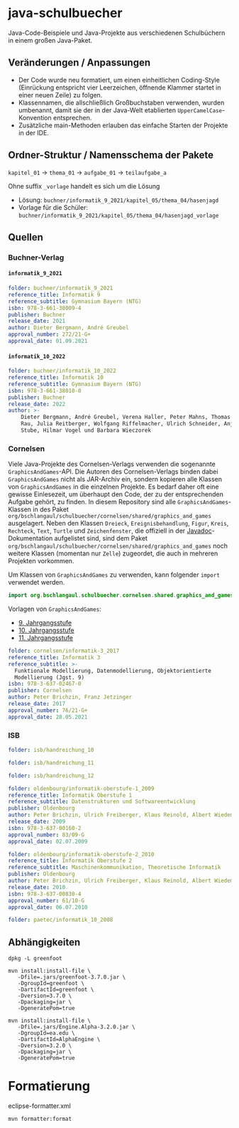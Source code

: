 # java-schulbuecher

Java-Code-Beispiele und Java-Projekte aus verschiedenen Schulbüchern in einem
großen Java-Paket.

## Veränderungen / Anpassungen

- Der Code wurde neu formatiert, um einen einheitlichen Coding-Style (Einrückung
  entspricht vier Leerzeichen, öffnende Klammer startet in einer neuen Zeile) zu folgen.
- Klassennamen, die allschließlich Großbuchstaben verwenden, wurden umbenannt,
  damit sie der in der Java-Welt etablierten `UpperCamelCase`-Konvention
  entsprechen.
- Zusätzliche main-Methoden erlauben das einfache Starten der Projekte in der
  IDE.

## Ordner-Struktur / Namensschema der Pakete

`kapitel_01` -> `thema_01` -> `aufgabe_01` -> `teilaufgabe_a`

Ohne suffix `_vorlage` handelt es sich um die Lösung

- Lösung: `buchner/informatik_9_2021/kapitel_05/thema_04/hasenjagd`
- Vorlage für die Schüler: `buchner/informatik_9_2021/kapitel_05/thema_04/hasenjagd_vorlage`

## Quellen

### Buchner-Verlag

#### `informatik_9_2021`

```yml
folder: buchner/informatik_9_2021
reference_title: Informatik 9
reference_subtitle: Gymnasium Bayern (NTG)
isbn: 978-3-661-38009-4
publisher: Buchner
release_date: 2021
author: Dieter Bergmann, André Greubel
approval_number: 272/21-G+
approval_date: 01.09.2021
```

#### `informatik_10_2022`

```yml
folder: buchner/informatik_10_2022
reference_title: Informatik 10
reference_subtitle: Gymnasium Bayern (NTG)
isbn: 978-3-661-38010-0
publisher: Buchner
release_date: 2022
author: >-
    Dieter Bergmann, André Greubel, Verena Haller, Peter Mahns, Thomas
    Rau, Julia Reitberger, Wolfgang Riffelmacher, Ulrich Schneider, Anja
    Stube, Hilmar Vogel und Barbara Wieczorek
```

### Cornelsen

Viele Java-Projekte des Cornelsen-Verlags verwenden die sogenannte
`GraphicsAndGames`-API. Die Autoren des Cornelsen-Verlags binden dabei
`GraphicsAndGames` nicht als JAR-Archiv ein, sondern kopieren alle Klassen von
`GraphicsAndGames` in die einzelnen Projekte. Es bedarf daher oft eine gewisse
Einlesezeit, um überhaupt den Code, der zu der entsprechenden Aufgabe gehört, zu
finden. In diesem Repository sind alle `GraphicsAndGames`-Klassen in des Paket
`org/bschlangaul/schulbuecher/cornelsen/shared/graphics_and_games` ausgelagert.
Neben den Klassen `Dreieck`, `Ereignisbehandlung`, `Figur`, `Kreis`, `Rechteck`,
`Text`, `Turtle` und `Zeichenfenster`, die offiziell in der
[Javadoc](http://gng4java.informatikschulbuch.de/package-summary.html)-Dokumentation
aufgelistet sind, sind dem Paket
`org/bschlangaul/schulbuecher/cornelsen/shared/graphics_and_games` noch weitere
Klassen (momentan nur `Zelle`) zugeordet, die auch in mehreren Projekten vorkommen.

Um Klassen von `GraphicsAndGames` zu verwenden, kann folgender `import`
verwendet werden.

```java
import org.bschlangaul.schulbuecher.cornelsen.shared.graphics_and_games.*;
```

Vorlagen von `GraphicsAndGames`:

* [9. Jahrgangsstufe](https://informatikschulbuch.de/jahrgangsstufe-9-uebersicht/objektorientierte-modellierung-und-programmierung/)
* [10. Jahrgangsstufe](https://informatikschulbuch.de/jahrgangsstufe-10/objektorientierte-modellierung-und-programmierungjgst10/)
* [11. Jahrgangsstufe](https://informatikschulbuch.de/jahrgangsstufe-11/vernetze-strukturen-grapen-kapitel-1-informatik-5/)

```yml
folder: cornelsen/informatik-3_2017
reference_title: Informatik 3
reference_subtitle: >-
  Funktionale Modellierung, Datenmodellierung, Objektorientierte
  Modellierung (Jgst. 9)
isbn: 978-3-637-02467-0
publisher: Cornelsen
author: Peter Brichzin, Franz Jetzinger
release_date: 2017
approval_number: 76/21-G+
approval_date: 28.05.2021
```

### ISB

```yml
folder: isb/handreichung_10
```

```yml
folder: isb/handreichung_11
```

```yml
folder: isb/handreichung_12
```

```yml
folder: oldenbourg/informatik-oberstufe-1_2009
reference_title: Informatik Oberstufe 1
reference_subtitle: Datenstrukturen und Softwareentwicklung
publisher: Oldenbourg
author: Peter Brichzin, Ulrich Freiberger, Klaus Reinold, Albert Wiedemann
release_date: 2009
isbn: 978-3-637-00160-2
approval_number: 83/09-G
approval_date: 02.07.2009
```

```yml
folder: oldenbourg/informatik-oberstufe-2_2010
reference_title: Informatik Oberstufe 2
reference_subtitle: Maschinenkommunikation, Theoretische Informatik
publisher: Oldenbourg
author: Peter Brichzin, Ulrich Freiberger, Klaus Reinold, Albert Wiedemann
release_date: 2010
isbn: 978-3-637-00830-4
approval_number: 61/10-G
approval_date: 06.07.2010
```

```yml
folder: paetec/informatik_10_2008
```

## Abhängigkeiten

`dpkg -L greenfoot`

```
mvn install:install-file \
   -Dfile=.jars/greenfoot-3.7.0.jar \
   -DgroupId=greenfoot \
   -DartifactId=greenfoot \
   -Dversion=3.7.0 \
   -Dpackaging=jar \
   -DgeneratePom=true
```

```
mvn install:install-file \
   -Dfile=.jars/Engine.Alpha-3.2.0.jar \
   -DgroupId=ea.edu \
   -DartifactId=AlphaEngine \
   -Dversion=3.2.0 \
   -Dpackaging=jar \
   -DgeneratePom=true
```

# Formatierung

eclipse-formatter.xml

```
mvn formatter:format
```
